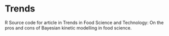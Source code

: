 # Trends
R Source code for article in Trends in Food Science and Technology: On the pros and cons of Bayesian kinetic modelling in food science.
